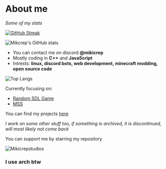 # About me

*Some of my stats*

[![GitHub Streak](https://streak-stats.demolab.com/?user=Mikicrepstudios&theme=dark)](https://git.io/streak-stats)

![Mikcrep's GitHub stats](https://github-readme-stats.vercel.app/api?username=mikicrepstudios&show_icons=true&theme=dark)

- You can contact me on discord **@mikicrep**
- Mostly coding in **C++** and **JavaScript**
- Intrests: **linux, discord bots, web development, minecraft modding, open source code**

![Top Langs](https://github-readme-stats.vercel.app/api/top-langs/?username=mikicrepstudios&layout=compact&theme=dark&langs_count=10)

Currently focusing on:
- [Random SDL Game](https://github.com/Mikicrepstudios/Random-SDL-Game)
- [MSS](https://github.com/Mikicrep-Studios/mikicrep-studios.github.io)

You can find my projects [here](https://miki.macakom.net/projects.html)

*I work on some other stuff too, if something is archived, it is discontinued, will most likely not come back*

You can support me by starring my repository

<p align="left"> <img src="https://komarev.com/ghpvc/?username=Mikicrepstudios&label=Profile%20views&color=0e75b6&style=flat" alt="Mikicrepstudios" /> </p>

### I use **arch** btw
